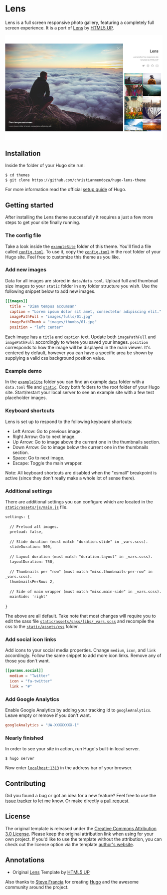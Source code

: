 # Lens

Lens is a full screen responsive photo gallery, featuring a completely full screen experience. It is a port of [Lens](//html5up.net/lens) by [HTML5 UP](//html5up.net).

![Hugo Lens Theme screenshot](https://raw.githubusercontent.com/christianmendoza/hugo-lens-theme/master/images/screenshot.png)


## Installation

Inside the folder of your Hugo site run:

    $ cd themes
    $ git clone https://github.com/christianmendoza/hugo-lens-theme

For more information read the official [setup guide](//gohugo.io/overview/installing/) of Hugo.


## Getting started

After installing the Lens theme successfully it requires a just a few more steps to get your site finally running.


### The config file

Take a look inside the [`exampleSite`](//github.com/christianmendoza/hugo-lens-theme/tree/master/exampleSite) folder of this theme. You'll find a file called [`config.toml`](//github.com/christianmendoza/hugo-lens-theme/blob/master/exampleSite/config.toml). To use it, copy the [`config.toml`](//github.com/christianmendoza/hugo-lens-theme/blob/master/exampleSite/config.toml) in the root folder of your Hugo site. Feel free to customize this theme as you like.


### Add new images

Data for all images are stored in `data/data.toml`. Upload full and thumbnail size images to your `static` folder in any folder structure you wish. Use the following snippet below to add new images.

```toml
[[images]]
  title = "Diam tempus accumsan"
  caption = "Lorem ipsum dolor sit amet, consectetur adipiscing elit."
  imagePathFull = "images/fulls/01.jpg"
  imagePathThumb = "images/thumbs/01.jpg"
  position = "left center"
```

Each image has a `title` and `caption` text. Update both `imagePathFull` and `imagePathFull` accordingly to where you saved your images. `position` corresponds to how the image will be displayed in the main viewer. It's centered by default, however you can have a specific area be shown by supplying a valid css background position value.


### Example demo

In the [`exampleSite`](//github.com/christianmendoza/hugo-lens-theme/blob/master/exampleSite) folder you can find an example [`data`](//github.com/christianmendoza/hugo-lens-theme/blob/master/exampleSite/data) folder with a `data.toml` file and [`static`](//github.com/christianmendoza/hugo-lens-theme/blob/master/static). Copy both folders to the root folder of your Hugo site. Start/restart your local server to see an example site with a few test placeholder images.


### Keyboard shortcuts

Lens is set up to respond to the following keyboard shortcuts:

- Left Arrow: Go to previous image.
- Right Arrow: Go to next image.
- Up Arrow: Go to image above the current one in the thumbnails section.
- Down Arrow: Go to image below the current one in the thumbnails section.
- Space: Go to next image.
- Escape: Toggle the main wrapper.

Note: All keyboard shortcuts are disabled when the "xsmall" breakpoint is active (since they don't really make a whole lot of sense there).


### Additional settings

There are additional settings you can configure which are located in the [`static/assets/js/main.js`](//github.com/christianmendoza/hugo-lens-theme/blob/master/static/assets/js/main.js) file.

```
settings: {

  // Preload all images.
  preload: false,

  // Slide duration (must match "duration.slide" in _vars.scss).
  slideDuration: 500,

  // Layout duration (must match "duration.layout" in _vars.scss).
  layoutDuration: 750,

  // Thumbnails per "row" (must match "misc.thumbnails-per-row" in _vars.scss).
  thumbnailsPerRow: 2,

  // Side of main wrapper (must match "misc.main-side" in _vars.scss).
  mainSide: 'right'

}
```

The above are all default. Take note that most changes will require you to edit the sass file [`static/assets/sass/libs/_vars.scss`](//github.com/christianmendoza/hugo-lens-theme/blob/master/static/assets/sass/libs/_vars.scss) and recompile the css to the [`static/assets/css`](//github.com/christianmendoza/hugo-lens-theme/blob/master/static/assets/css) folder. 


### Add social icon links

Add icons to your social media properties. Change `medium`, `icon`, and `link` accordingly. Follow the same snippet to add more icon links. Remove any of those you don't want.

```toml
[[params.social]]
  medium = "Twitter"
  icon = "fa-twitter"
  link = "#"
```


### Add Google Analytics

Enable Google Analytics by adding your tracking id to `googleAnalytics`. Leave empty or remove if you don't want.

```toml
googleAnalytics = "UA-XXXXXXXX-1"
```


### Nearly finished

In order to see your site in action, run Hugo's built-in local server.

    $ hugo server

Now enter [`localhost:1313`](http://localhost:1313) in the address bar of your browser.


## Contributing

Did you found a bug or got an idea for a new feature? Feel free to use the [issue tracker](//github.com/christianmendoza/hugo-lens-theme/issues) to let me know. Or make directly a [pull request](//github.com/christianmendoza/hugo-lens-theme/pulls).


## License

The original template is released under the [Creative Commons Attribution 3.0 License](//github.com/christianmendoza/hugo-lens-theme/blob/master/LICENSE.md). Please keep the original attribution link when using for your own project. If you'd like to use the template without the attribution, you can check out the license option via the template [author's website](//html5up.net/lens).


## Annotations

- Original [Lens](//html5up.net/lens) Template by [HTML5 UP](//html5up.net)

Also thanks to [Steve Francia](//github.com/spf13) for creating [Hugo](//gohugo.io) and the awesome community around the project.
